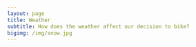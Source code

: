 ```yaml
---
layout: page
title: Weather
subtitle: How does the weather affect our decision to bike?
bigimg: /img/snow.jpg
---
```



